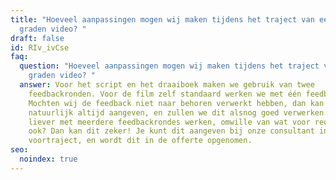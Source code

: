 ```yaml
---
title: "Hoeveel aanpassingen mogen wij maken tijdens het traject van een 360
  graden video? "
draft: false
id: RIv_ivCse
faq:
  question: "Hoeveel aanpassingen mogen wij maken tijdens het traject van een 360
    graden video? "
  answer: Voor het script en het draaiboek maken we gebruik van twee
    feedbackronden. Voor de film zelf standaard werken we met één feedbackronde.
    Mochten wij de feedback niet naar behoren verwerkt hebben, dan kan je dit
    natuurlijk altijd aangeven, en zullen we dit alsnog goed verwerken. Mocht je
    liever met meerdere feedbackrondes werken, omwille van wat voor reden dan
    ook? Dan kan dit zeker! Je kunt dit aangeven bij onze consultant in het
    voortraject, en wordt dit in de offerte opgenomen.
seo:
  noindex: true
---
```

